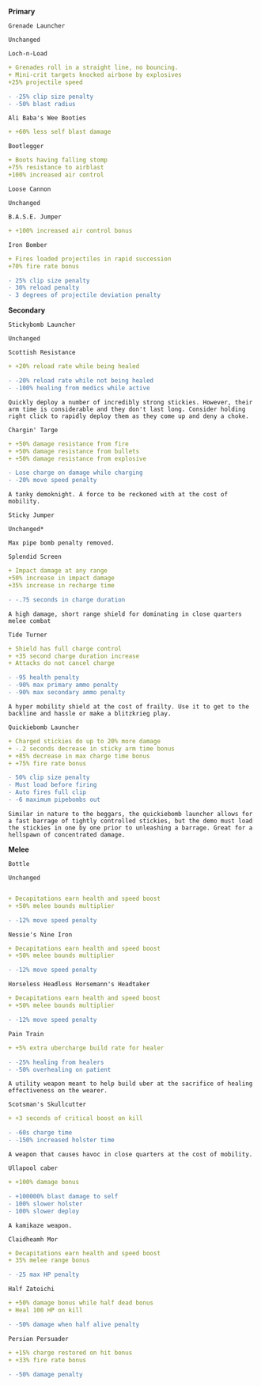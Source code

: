 __**Primary**__


```fix
Grenade Launcher
```
```
Unchanged
```

```fix
Loch-n-Load
```
```yaml
+ Grenades roll in a straight line, no bouncing.
+ Mini-crit targets knocked airbone by explosives
+25% projectile speed
```
```diff
- -25% clip size penalty
- -50% blast radius
```


```fix
Ali Baba's Wee Booties
```
```yaml
+ +60% less self blast damage
```


```fix
Bootlegger
```
```yaml
+ Boots having falling stomp
+75% resistance to airblast
+100% increased air control
```


```fix
Loose Cannon
```
```
Unchanged
```


```fix
B.A.S.E. Jumper
```
```yaml
+ +100% increased air control bonus
```


```fix
Iron Bomber
```
```yaml
+ Fires loaded projectiles in rapid succession
+70% fire rate bonus
```
```diff
- 25% clip size penalty
- 30% reload penalty
- 3 degrees of projectile deviation penalty
```




__**Secondary**__


```fix
Stickybomb Launcher
```
```
Unchanged
```


```fix
Scottish Resistance
```
```yaml
+ +20% reload rate while being healed
```
```diff
- -20% reload rate while not being healed
- -100% healing from medics while active
```

```
Quickly deploy a number of incredibly strong stickies. However, their arm time is considerable and they don't last long. Consider holding right click to rapidly deploy them as they come up and deny a choke.
```


```fix
Chargin' Targe
```
```yaml
+ +50% damage resistance from fire
+ +50% damage resistance from bullets
+ +50% damage resistance from explosive
```
```diff
- Lose charge on damage while charging
- -20% move speed penalty
```
```
A tanky demoknight. A force to be reckoned with at the cost of mobility.
```


```fix
Sticky Jumper
```
```
Unchanged*
```
```
Max pipe bomb penalty removed.
```


```fix
Splendid Screen
```
```yaml
+ Impact damage at any range
+50% increase in impact damage
+35% increase in recharge time
```
```diff
- -.75 seconds in charge duration
```
```
A high damage, short range shield for dominating in close quarters melee combat
```


```fix
Tide Turner
```
```yaml
+ Shield has full charge control
+ +35 second charge duration increase
+ Attacks do not cancel charge

```
```diff
- -95 health penalty
- -90% max primary ammo penalty
- -90% max secondary ammo penalty
```
```
A hyper mobility shield at the cost of frailty. Use it to get to the backline and hassle or make a blitzkrieg play.
```


```fix
Quickiebomb Launcher
```
```yaml
+ Charged stickies do up to 20% more damage
+ -.2 seconds decrease in sticky arm time bonus
+ +85% decrease in max charge time bonus
+ +75% fire rate bonus

```
```diff
- 50% clip size penalty
- Must load before firing
- Auto fires full clip
- -6 maximum pipebombs out
```
```
Similar in nature to the beggars, the quickiebomb launcher allows for a fast barrage of tightly controlled stickies, but the demo must load the stickies in one by one prior to unleashing a barrage. Great for a hellspawn of concentrated damage.
```


__**Melee**__


```fix
Bottle
```
```
Unchanged
```


```fix
```
```yaml
+ Decapitations earn health and speed boost
+ +50% melee bounds multiplier
```
```diff
- -12% move speed penalty
```


```fix
Nessie's Nine Iron
```
```yaml
+ Decapitations earn health and speed boost
+ +50% melee bounds multiplier
```
```diff
- -12% move speed penalty
```


```fix
Horseless Headless Horsemann's Headtaker
```
```yaml
+ Decapitations earn health and speed boost
+ +50% melee bounds multiplier
```
```diff
- -12% move speed penalty
```


```fix
Pain Train
```
```yaml
+ +5% extra ubercharge build rate for healer
```
```diff
- -25% healing from healers
- -50% overhealing on patient
```
```
A utility weapon meant to help build uber at the sacrifice of healing effectiveness on the wearer.
```


```fix
Scotsman's Skullcutter
```
```yaml
+ +3 seconds of critical boost on kill
```
```diff
- -60s charge time
- -150% increased holster time
```
```
A weapon that causes havoc in close quarters at the cost of mobility.
```


```fix
Ullapool caber
```
```yaml
+ +100% damage bonus
```
```diff
- +100000% blast damage to self
- 100% slower holster
- 100% slower deploy
```
```
A kamikaze weapon.
```


```fix
Claidheamh Mor
```
```yaml
+ Decapitations earn health and speed boost
+ 35% melee range bonus
```
```diff
- -25 max HP penalty
```


```fix
Half Zatoichi
```
```yaml
+ +50% damage bonus while half dead bonus
+ Heal 100 HP on kill
```
```diff
- -50% damage when half alive penalty
```


```fix
Persian Persuader
```
```yaml
+ +15% charge restored on hit bonus
+ +33% fire rate bonus
```
```diff
- -50% damage penalty
```